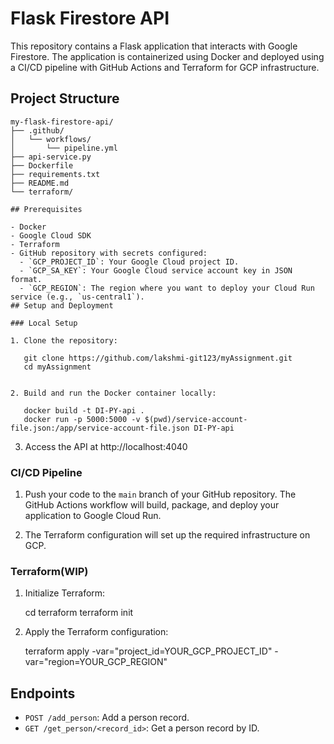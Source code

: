 
# Flask Firestore API

This repository contains a Flask application that interacts with Google Firestore. The application is containerized using Docker and deployed using a CI/CD pipeline with GitHub Actions and Terraform for GCP infrastructure.

## Project Structure

```
my-flask-firestore-api/
├── .github/
│   └── workflows/
│       └── pipeline.yml
├── api-service.py
├── Dockerfile
├── requirements.txt
├── README.md
└── terraform/

## Prerequisites

- Docker
- Google Cloud SDK
- Terraform
- GitHub repository with secrets configured:
  - `GCP_PROJECT_ID`: Your Google Cloud project ID.
  - `GCP_SA_KEY`: Your Google Cloud service account key in JSON format.
  - `GCP_REGION`: The region where you want to deploy your Cloud Run service (e.g., `us-central1`).
## Setup and Deployment

### Local Setup

1. Clone the repository:

   git clone https://github.com/lakshmi-git123/myAssignment.git
   cd myAssignment


2. Build and run the Docker container locally:

   docker build -t DI-PY-api .
   docker run -p 5000:5000 -v $(pwd)/service-account-file.json:/app/service-account-file.json DI-PY-api
   ```

3. Access the API at http://localhost:4040

### CI/CD Pipeline

1. Push your code to the `main` branch of your GitHub repository. The GitHub Actions workflow will build, package, and deploy your application to Google Cloud Run.

2. The Terraform configuration will set up the required infrastructure on GCP.

### Terraform(WIP)

1. Initialize Terraform:

   cd terraform
   terraform init

2. Apply the Terraform configuration:

   terraform apply -var="project_id=YOUR_GCP_PROJECT_ID" -var="region=YOUR_GCP_REGION"

## Endpoints

- `POST /add_person`: Add a person record.
- `GET /get_person/<record_id>`: Get a person record by ID.


